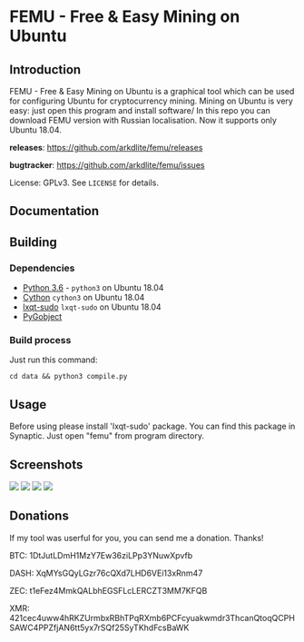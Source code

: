 # FEMU - Free & Easy Mining on Ubuntu


## Introduction

FEMU - Free & Easy Mining on Ubuntu is a graphical tool which can be used for
configuring Ubuntu for cryptocurrency mining. Mining on Ubuntu is very easy:
just open this program and install software/
In this repo you can download FEMU version with Russian localisation.
Now it supports only Ubuntu 18.04.


**releases**: https://github.com/arkdlite/femu/releases

**bugtracker**: https://github.com/arkdlite/femu/issues


License: GPLv3.  See `LICENSE` for details.


## Documentation

## Building

### Dependencies

* [Python 3.6](https://python.org/) - `python3` on Ubuntu 18.04
* [Cython](http://cython.org/) `cython3` on Ubuntu 18.04
* [lxqt-sudo](https://github.com/lxqt/lxqt-sudo) `lxqt-sudo` on Ubuntu 18.04
* [PyGobject](https://pygobject.readthedocs.io/en/latest)

### Build process

Just run this command:

`cd data && python3 compile.py`


## Usage

Before using please install 'lxqt-sudo' package. You can find this
package in Synaptic.
Just open "femu" from program directory.

## Screenshots

![](https://s8.hostingkartinok.com/uploads/images/2018/08/d4e12f48d288bb429cca769693035c03.jpg)
![](https://s8.hostingkartinok.com/uploads/images/2018/08/f5e08a869db7c5d27babaca8594d1817.jpg)
![](https://s8.hostingkartinok.com/uploads/images/2018/08/8c722fc705fecd1d88e81f2474d67684.jpg)
![](https://s8.hostingkartinok.com/uploads/images/2018/08/c90262553b3adcf09b9cc96d57783c10.jpg)

## Donations

If my tool was userful for you, you can send me a donation. Thanks!

BTC: 1DtJutLDmH1MzY7Ew36ziLPp3YNuwXpvfb

DASH: XqMYsGQyLGzr76cQXd7LHD6VEi13xRnm47

ZEC: t1eFez4MmkQALbhEGSFLcLERCZT3MM7KFQB

XMR: 421cec4uww4hRKZUrmbxRBhTPqRXmb6PCFcyuakwmdr3ThcanQtoqQCPHSAWC4PPZfjAN6tt5yx7rSQf25SyTKhdFcsBaWK

